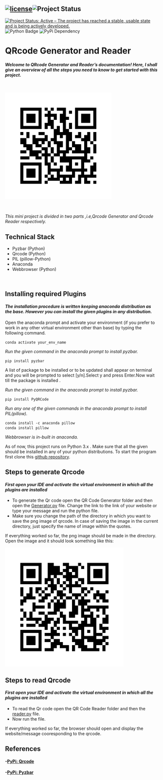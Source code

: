 ## [![license](https://img.shields.io/github/license/DAVFoundation/captain-n3m0.svg?style=flat-square)](https://github.com/kritika-srivastava/Random-Password-Generator/blob/master/LICENSE)![Project Status](https://img.shields.io/badge/Project-Completed-orange)
[![Project Status: Active – The project has reached a stable, usable state and is being actively developed.](https://www.repostatus.org/badges/latest/active.svg)](https://www.repostatus.org/#active)
![Python Badge](https://img.shields.io/badge/Python-3.5%7C3.6%7C3.7-success)
![PyPi Dependency](https://img.shields.io/badge/PyPi-pyzbar-critical)

# QRcode Generator and Reader
#### *Welcome to QRcode Generator and Reader’s documentation! Here, I shall give an overview of all the steps you need to know to get started with this project.*
&nbsp;

![](images/hii.png)
&nbsp;

&nbsp;

*This mini project is divided in two parts ,i.e,Qrcode Generator and Qrcode Reader respectively.*
&nbsp;


## Technical Stack
- Pyzbar (Python)
- Qrcode (Python)
- PIL (pillow-Python)
- Anaconda
- Webbrowser (Python)

&nbsp;


## Installing required Plugins
#### *The installation procedure is written keeping **anaconda** distribution as the base. However you can install the given plugins in any distribution.*
Open the anaconda prompt and activate your environment (if you prefer to work in any other virtual environment other than base) by typing the following command.
``` 
conda activate your_env_name  
```

*Run the given command in the anaconda prompt to install pyzbar.*
``` 
pip install pyzbar  
```
A list of package to be installed or to be updated shall appear on terminal and you will be prompted to select [y/n].Select y and press Enter.Now wait till the package is installed .
&nbsp;

*Run the given command in the anaconda prompt to install pyzbar.*
``` 
pip install PyQRCode  
```
*Run any one of the given commands in the anaconda prompt to install PIL(pillow).*
``` 
conda install -c anaconda pillow 
conda install pillow 
```
*Webbrowser is in-built in anaconda.*
&nbsp;

As of now, this project runs on Python 3.x . Make sure that all the given should be installed in any of your python distributions. To start the program first clone this [github repository](https://github.com/kritika-srivastava/QR-Code).
&nbsp;

## Steps to generate Qrcode
#### *First open your IDE and activate the virtual environment in which all the plugins are installed*
- To generate the Qr code open the QR Code Generator folder and then open the [Generator.py](https://github.com/kritika-srivastava/QR-Code/blob/master/QR%20Code%20Generator/Generator.py) file. Change the link to the link of your website or type your message and run the python file.
- Make sure you change the path of the directory in which you want to save the png image of qrcode. In case of saving the image in the current directory, just specify the name of image within the quotes.
&nbsp;

If everything worked so far, the png image should be made in the directory. Open the image and it should look something like this:
&nbsp;

<img src="images/profile_qr.png">
&nbsp;

## Steps to read Qrcode
#### *First open your IDE and activate the virtual environment in which all the plugins are installed*
- To read the Qr code open the QR Code Reader folder and then the [reader.py](https://github.com/kritika-srivastava/QR-Code/blob/master/QR%20Code%20Reader/reader.py) file.
- Now run the file.
  &nbsp;

If everything worked so far, the browser should open and display the website/message cooresponding to the qrcode.
&nbsp;


        
## References
#### -[PyPi: Qrcode ](https://pypi.org/project/qrcode/)
#### -[PyPi: Pyzbar](https://pypi.org/project/pyzbar/)


